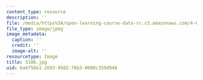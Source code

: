 ```yaml
---
content_type: resource
description: ''
file: /media/https%3A/open-learning-course-data-rc.s3.amazonaws.com/4-614-religious-architecture-and-islamic-cultures-fall-2002/ba6f5bb12693950276b30000c359d948_5106.jpg
file_type: image/jpeg
image_metadata:
  caption: ''
  credit: ''
  image-alt: ''
resourcetype: Image
title: 5106.jpg
uid: ba6f5bb1-2693-9502-76b3-0000c359d948
---
```

